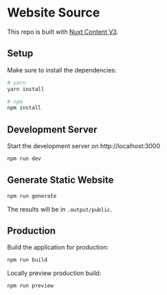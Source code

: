 # Website Source

This repo is built with [Nuxt Content V3](https://content.nuxtjs.org).

## Setup

Make sure to install the dependencies:

```bash
# yarn
yarn install

# npm
npm install
```

## Development Server

Start the development server on http://localhost:3000

```bash
npm run dev
```

## Generate Static Website
```bash
npm run generate
```
The results will be in `.output/public`.

## Production

Build the application for production:

```bash
npm run build
```

Locally preview production build:

```bash
npm run preview
```
